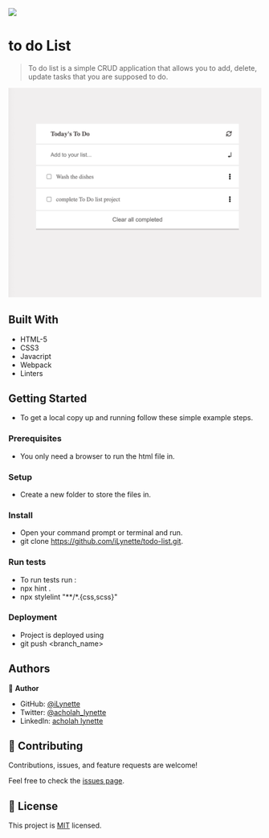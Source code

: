 ![](https://img.shields.io/badge/Microverse-blueviolet)
# to do List
> To do list is a simple CRUD application that allows you to add, delete, update tasks that you are supposed to do.

![screenshot](./todolist.png)
## Built With
- HTML-5
- CSS3
- Javacript
- Webpack
- Linters

## Getting Started
- To get a local copy up and running follow these simple example steps.
### Prerequisites
- You only need a browser to run the html file in.
### Setup
- Create a new folder to store the files in.
### Install
- Open your command prompt or terminal and run.
- git clone <https://github.com/iLynette/todo-list.git>.
### Run tests

- To run tests run :
- npx hint .
- npx stylelint "**/*.{css,scss}"

### Deployment

- Project is deployed using
- git push <branch_name>
## Authors

👤 **Author**
- GitHub: [@iLynette](https://github.com/iLynette)
- Twitter: [@acholah_lynette](https://twitter.com/acholah_lynette)
- LinkedIn: [acholah lynette](https://www.linkedin.com/in/lynette-acholah/)

## 🤝 Contributing

Contributions, issues, and feature requests are welcome!

Feel free to check the [issues page](../../issues/).
## :memo: License
This project is [MIT](./MIT.md) licensed.